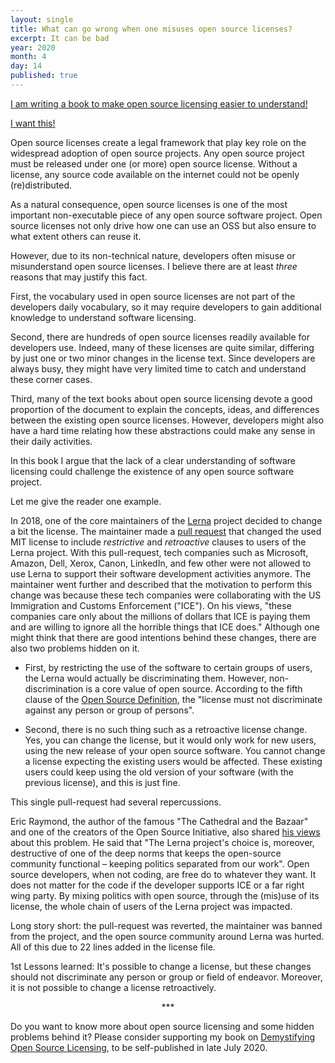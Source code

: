```yaml
---
layout: single
title: What can go wrong when one misuses open source licenses?
excerpt: It can be bad
year: 2020
month: 4
day: 14
published: true
---
```


[I am writing a book to make open source licensing easier to understand!](http://gum.co/demystifying-oss-licensing)
<script src="https://gumroad.com/js/gumroad.js"></script>
<a class="gumroad-button" href="https://gum.co/demystifying-oss-licensing" target="_blank">I want this!</a>

Open source licenses create a legal framework that play key role on the widespread adoption of open source projects. Any open source project must be released under one (or more) open source license. Without a license, any source code available on the internet could not be openly (re)distributed.

As a natural consequence, open source licenses is one of the most important non-executable piece of any open source software project. Open source licenses not only drive how one can use an OSS but also ensure to what extent others can reuse it.

However, due to its non-technical nature, developers often misuse or misunderstand open source licenses. I believe there are at least _three_ reasons that may justify this fact.

First, the vocabulary used in open source licenses are not part of the developers daily vocabulary, so it may require developers to gain additional knowledge to understand software licensing.

Second, there are hundreds of open source licenses readily available for developers use. Indeed, many of these licenses are quite similar, differing by just one or two minor changes in the license text. Since developers are always busy, they might have very limited time to catch and understand these corner cases.

Third, many of the text books about open source licensing devote a good proportion of the document to explain the concepts, ideas, and differences between the existing open source licenses. However, developers might also have a hard time relating how these abstractions could make any sense in their daily activities.

In this book I argue that the lack of a clear understanding of software licensing could challenge the existence of any open source software project.

Let me give the reader one example.

In 2018, one of the core maintainers of the [Lerna](https://github.com/lerna/lerna/) project decided to change a bit the license. The maintainer made a [pull request](https://github.com/lerna/lerna/pull/1616) that changed the used MIT license to include _restrictive_ and _retroactive_ clauses to users of the Lerna project. With this pull-request, tech companies such as Microsoft, Amazon, Dell, Xerox, Canon, LinkedIn, and few other were not allowed to use Lerna to support their software development activities anymore. The maintainer went further and described that the motivation to perform this change was because these tech companies were collaborating with the US Immigration and Customs Enforcement ("ICE"). On his views, "these companies care only about the millions of dollars that ICE is paying them and are willing to ignore all the horrible things that ICE does." Although one might think that there are good intentions behind these changes, there are also two problems hidden on it.

- First, by restricting the use of the software to certain groups of users, the Lerna would actually be discriminating them. However, non-discrimination is a core value of open source. According to the fifth clause of the [Open Source Definition](https://opensource.org/osd-annotated), the "license must not discriminate against any person or group of persons".

- Second, there is no such thing such as a retroactive license change. Yes, you can change the license, but it would only work for new users, using the new release of your open source software. You cannot change a license expecting the existing users would be affected. These existing users could keep using the old version of your software (with the previous license), and this is just fine.

This single pull-request had several repercussions.

Eric Raymond, the author of the famous "The Cathedral and the Bazaar" and one of the creators of the Open Source Initiative, also shared [his views](http://esr.ibiblio.org/?p=8106) about this problem. He said that "The Lerna project's choice is, moreover, destructive of one of the deep norms that keeps the open-source community functional – keeping politics separated from our work". Open source developers, when not coding, are free do to whatever they want. It does not matter for the code if the developer supports ICE or a far right wing party. By mixing politics with open source, through the (mis)use of its license, the whole chain of users of the Lerna project was impacted.

Long story short: the pull-request was reverted, the maintainer was banned from the project, and the open source community around Lerna was hurted. All of this due to 22 lines added in the license file.

1st Lessons learned: It's possible to change a license, but these changes should not discriminate any person or group or field of endeavor. Moreover, it is not possible to change a license retroactively.

<center>
***
</center>

Do you want to know more about open source licensing and some hidden problems behind it? Please consider supporting my book on [Demystifying Open Source Licensing](https://gumroad.com/l/demystifying-oss-licensing), to be self-published in late July 2020.
